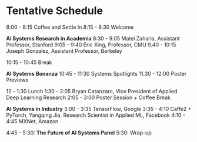 # Tentative Schedule
 
8:00 - 8:15            Coffee and Settle In
8:15 - 8:30            Welcome
 
**Ai Systems Research in Academia**
8:30 - 9.05            Matei Zaharia, Assistant Professor, Stanford
9:05 - 9:40            Eric Xing, Professor, CMU
9.40 - 10:15          Joseph Gonzalez, Assistant Professor, Berkeley
 
10:15 - 10:45       Break
 
**AI Systems Bonanza**
10:45 - 11:30       Systems Spotlights
11.30 - 12:00       Poster Previews
 
12 - 1:30                Lunch
1:30 - 2:05            Bryan Catanzaro, Vice President of Applied Deep Learning Research
2:05 - 3:00            Poster Session + Coffee Break
 
**AI Systems in Industry**
3:00 - 3:35            TensorFlow, Google
3:35 - 4:10            Caffe2 + PyTorch, Yangqing Jia, Research Scientist in Applied ML, Facebook
4:10 - 4:45            MXNet, Amazon
 
4:45 - 5:30:           **The Future of AI Systems Panel**
5:30: Wrap-up
 
